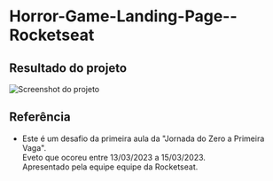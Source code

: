 # Horror-Game-Landing-Page--Rocketseat

## Resultado do projeto

<img src="screencapture-Horror-Game-Landing-Page-Rocketseat.png" alt="Screenshot do projeto">

## Referência
 
 - Este é um desafio da primeira aula da "Jornada do Zero a Primeira Vaga".<br> Eveto que ocoreu entre 13/03/2023 a 15/03/2023.<br> Apresentado pela equipe equipe da Rocketseat.
